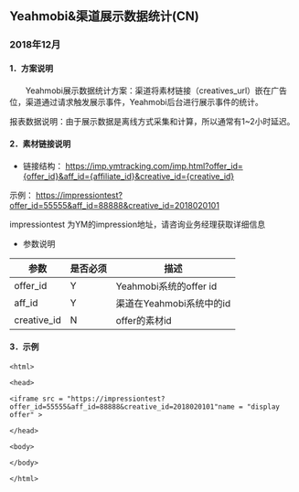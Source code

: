 ## Yeahmobi&渠道展示数据统计(CN)
### 2018年12月

#### 1．方案说明

&emsp;&emsp;Yeahmobi展示数据统计方案：渠道将素材链接（creatives_url）嵌在广告位，渠道通过请求触发展示事件，Yeahmobi后台进行展示事件的统计。

报表数据说明：由于展示数据是离线方式采集和计算，所以通常有1~2小时延迟。

#### 2．素材链接说明

- 链接结构：
<https://imp.ymtracking.com/imp.html?offer_id={offer_id}&aff_id={affiliate_id}&creative_id={creative_id}>

示例：
<https://impressiontest?offer_id=55555&aff_id=88888&creative_id=2018020101>

impressiontest 为YM的impression地址，请咨询业务经理获取详细信息

- 参数说明

参数|是否必须|描述
--|--|--
offer_id|Y|Yeahmobi系统的offer id
aff_id|Y|渠道在Yeahmobi系统中的id
creative_id|N|offer的素材id

#### 3．示例
```
<html>

<head>

<iframe src = "https://impressiontest?offer_id=55555&aff_id=88888&creative_id=2018020101"name = "display offer" >

</head>

<body>

</body>

</html> 
```